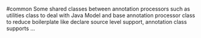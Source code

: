 #common
Some shared classes between annotation processors such as utilities class to deal with Java Model and base annotation 
processor class to reduce boilerplate like declare source level support, annotation class supports ...